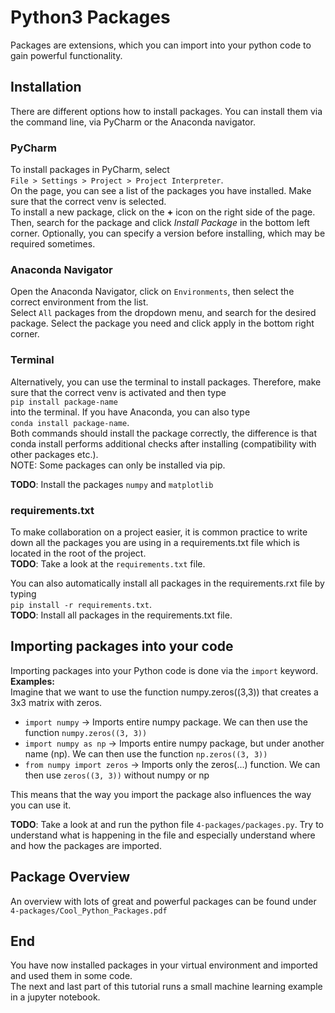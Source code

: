 # Python3 Packages
Packages are extensions, which you can import into your python code to gain powerful functionality.

## Installation
There are different options how to install packages. You can install them via the command line, via PyCharm or the Anaconda navigator. 
  
### PyCharm
To install packages in PyCharm, select  
`File > Settings > Project > Project Interpreter`.  
On the page, you can see a list of the packages you have installed. Make sure that the correct venv is selected.  
To install a new package, click on the **+** icon on the right
side of the page. Then, search for the package and click *Install Package* in the bottom left corner. Optionally, you can specify a version before installing, which may be required sometimes.  
  
### Anaconda Navigator
Open the Anaconda Navigator, click on `Environments`, then select the correct environment from the list.  
Select `All` packages from the dropdown menu, and search for the desired package. Select the package you need and click apply in the bottom right corner.

### Terminal
Alternatively, you can use the terminal to install packages. Therefore, make sure that the correct venv is activated and then type  
`pip install package-name`  
into the terminal. If you have Anaconda, you can also type  
`conda install package-name`.  
Both commands should install the package correctly, the difference is that conda install performs additional checks after installing (compatibility with other packages etc.).  
NOTE: Some packages can only be installed via pip.  

**TODO**: Install the packages `numpy` and `matplotlib`

### requirements.txt
To make collaboration on a project easier, it is common practice to write down all the packages you are using in a requirements.txt file which is located in the root of the project.  
**TODO**: Take a look at the `requirements.txt` file.  
  
You can also automatically install all packages in the requirements.rxt file by typing  
`pip install -r requirements.txt`.  
**TODO**: Install all packages in the requirements.txt file.

## Importing packages into your code
Importing packages into your Python code is done via the `import` keyword.
**Examples:**  
Imagine that we want to use the function numpy.zeros((3,3)) that creates a 3x3 matrix with zeros.
- `import numpy` -> Imports entire numpy package. We can then use the function `numpy.zeros((3, 3))`
- `import numpy as np` -> Imports entire numpy package, but under another name (np). We can then use the function `np.zeros((3, 3))`
- `from numpy import zeros` -> Imports only the zeros(...) function. We can then use `zeros((3, 3))` without numpy or np  
  
This means that the way you import the package also influences the way you can use it.
  
**TODO**: Take a look at and run the python file `4-packages/packages.py`. Try to understand what is happening in the file and especially understand where and how the packages are imported.

## Package Overview
An overview with lots of great and powerful packages can be found under   
`4-packages/Cool_Python_Packages.pdf`

## End
You have now installed packages in your virtual environment and imported and used them in some code.  
The next and last part of this tutorial runs a small machine learning example in a jupyter notebook.
